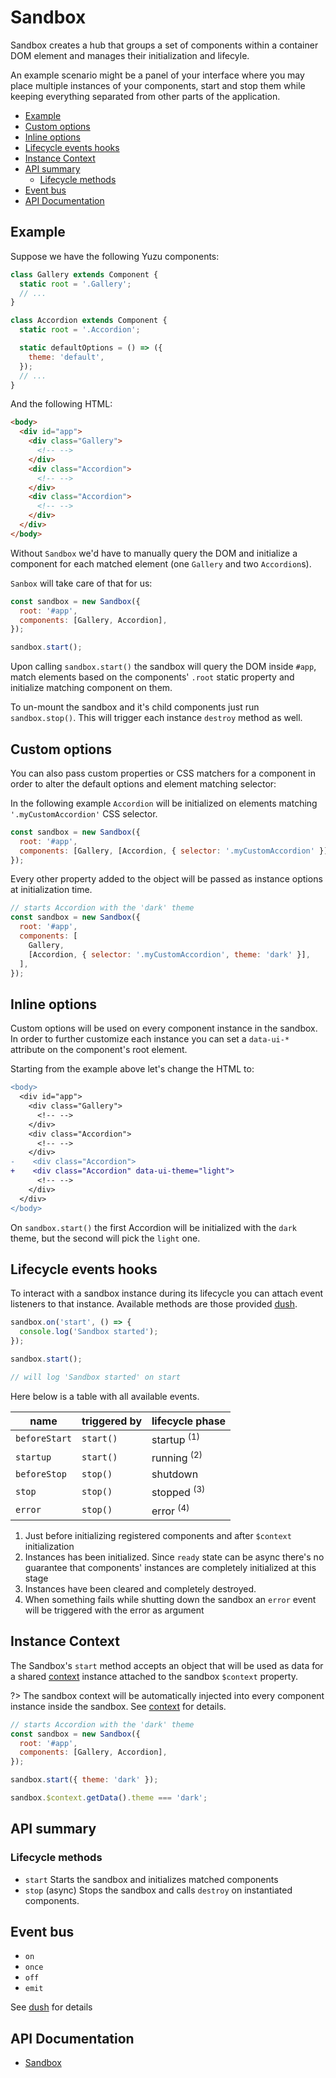 # Sandbox

Sandbox creates a hub that groups a set of components within a container DOM element and manages their initialization and lifecyle.

An example scenario might be a panel of your interface where you may place multiple instances of your components, start and stop them while keeping everything separated from other parts of the application.

<!-- TOC depthTo:3 -->

- [Example](#example)
- [Custom options](#custom-options)
- [Inline options](#inline-options)
- [Lifecycle events hooks](#lifecycle-events-hooks)
- [Instance Context](#instance-context)
- [API summary](#api-summary)
  - [Lifecycle methods](#lifecycle-methods)
- [Event bus](#event-bus)
- [API Documentation](#api-documentation)

<!-- /TOC -->

## Example

Suppose we have the following Yuzu components:

```js
class Gallery extends Component {
  static root = '.Gallery';
  // ...
}

class Accordion extends Component {
  static root = '.Accordion';

  static defaultOptions = () => ({
    theme: 'default',
  });
  // ...
}
```

And the following HTML:

```html
<body>
  <div id="app">
    <div class="Gallery">
      <!-- -->
    </div>
    <div class="Accordion">
      <!-- -->
    </div>
    <div class="Accordion">
      <!-- -->
    </div>
  </div>
</body>
```

Without `Sandbox` we'd have to manually query the DOM and initialize a component for each matched element (one `Gallery` and two `Accordion`s).

`Sanbox` will take care of that for us:

```js
const sandbox = new Sandbox({
  root: '#app',
  components: [Gallery, Accordion],
});

sandbox.start();
```

Upon calling `sandbox.start()` the sandbox will query the DOM inside `#app`, match elements based on the components' `.root` static property and initialize matching component on them.

To un-mount the sandbox and it's child components just run `sandbox.stop()`. This will trigger each instance `destroy` method as well.

## Custom options

You can also pass custom properties or CSS matchers for a component in order to alter the default options and element matching selector:

In the following example `Accordion` will be initialized on elements matching `'.myCustomAccordion'` CSS selector.

```js
const sandbox = new Sandbox({
  root: '#app',
  components: [Gallery, [Accordion, { selector: '.myCustomAccordion' }]],
});
```

Every other property added to the object will be passed as instance options at initialization time.

```js
// starts Accordion with the 'dark' theme
const sandbox = new Sandbox({
  root: '#app',
  components: [
    Gallery,
    [Accordion, { selector: '.myCustomAccordion', theme: 'dark' }],
  ],
});
```

## Inline options

Custom options will be used on every component instance in the sandbox. In order to further customize each instance you can set a `data-ui-*` attribute on the component's root element.

Starting from the example above let's change the HTML to:

```diff
<body>
  <div id="app">
    <div class="Gallery">
      <!-- -->
    </div>
    <div class="Accordion">
      <!-- -->
    </div>
-    <div class="Accordion">
+    <div class="Accordion" data-ui-theme="light">
      <!-- -->
    </div>
  </div>
</body>
```

On `sandbox.start()` the first Accordion will be initialized with the `dark` theme, but the second will pick the `light` one.

## Lifecycle events hooks

To interact with a sandbox instance during its lifecycle you can attach event listeners to that instance. Available methods are those provided [dush](https://github.com/tunnckocore/dush).

```js
sandbox.on('start', () => {
  console.log('Sandbox started');
});

sandbox.start();

// will log 'Sandbox started' on start
```

Here below is a table with all available events.

| name          | triggered by | lifecycle phase        |
| ------------- | ------------ | ---------------------- |
| `beforeStart` | `start()`    | startup <sup>(1)</sup> |
| `startup`     | `start()`    | running <sup>(2)</sup> |
| `beforeStop`  | `stop()`     | shutdown               |
| `stop`        | `stop()`     | stopped <sup>(3)</sup> |
| `error`       | `stop()`     | error <sup>(4)</sup>   |

1.  Just before initializing registered components and after `$context` initialization
1.  Instances has been initialized. Since `ready` state can be async there's no guarantee that components' instances are completely initialized at this stage
1.  Instances have been cleared and completely destroyed.
1.  When something fails while shutting down the sandbox an `error` event will be triggered with the error as argument

## Instance Context

The Sandbox's `start` method accepts an object that will be used as data for a shared [context](/packages/application/context) instance attached to the sandbox `$context` property.

?> The sandbox context will be automatically injected into every component instance inside the sandbox. See [context](/packages/application/context) for details.

```js
// starts Accordion with the 'dark' theme
const sandbox = new Sandbox({
  root: '#app',
  components: [Gallery, Accordion],
});

sandbox.start({ theme: 'dark' });

sandbox.$context.getData().theme === 'dark';
```

## API summary

### Lifecycle methods

- `start` Starts the sandbox and initializes matched components
- `stop` (async) Stops the sandbox and calls `destroy` on instantiated components.

## Event bus

- `on`
- `once`
- `off`
- `emit`

See [dush](https://github.com/tunnckocore/dush) for details

## API Documentation

- [Sandbox](/packages/application/api/sandbox)
